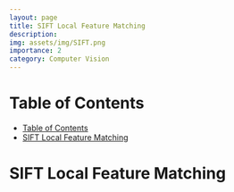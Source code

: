 ```yaml
---
layout: page
title: SIFT Local Feature Matching
description: 
img: assets/img/SIFT.png
importance: 2
category: Computer Vision
---
```


# Table of Contents
- [Table of Contents](#table-of-contents)
- [SIFT Local Feature Matching](#sift-local-feature-matching)

# SIFT Local Feature Matching

